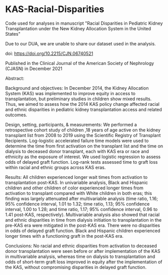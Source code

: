 # KAS-Racial-Disparities

Code used for analyses in manuscript "Racial Disparities in Pediatric Kidney Transplantation under the New Kidney Allocation System in the United States" 

Due to our DUA, we are unable to share our dataset used in the analysis. 

doi: https://doi.org/10.2215/CJN.06740521

Published in the Clinical Journal of the American Society of Nephrology (CJASN) in December 2021

Abstract: 

Background and objectives: In December 2014, the Kidney Allocation System (KAS) was implemented to improve
equity in access to transplantation, but preliminary studies in children show mixed results. Thus, we aimed to
assess how the 2014 KAS policy change affected racial and ethnic disparities in pediatric kidney transplantation
access and related outcomes.

Design, setting, participants, & measurements: We performed a retrospective cohort study of children ,18 years
of age active on the kidney transplant list from 2008 to 2019 using the Scientific Registry of Transplant Recipients.
Log-logistic accelerated failure time models were used to determine the time from first activation on the
transplant list and the time on dialysis to deceased donor transplant, each with KAS era or race and ethnicity as
the exposure of interest. We used logistic regression to assess odds of delayed graft function. Log-rank tests
assessed time to graft loss within racial and ethnic groups across KAS eras.

Results: All children experienced longer wait times from activation to transplantation post-KAS. In univariable
analysis, Black and Hispanic children and other children of color experienced longer times from activation to
transplant compared with White children in both eras; this finding was largely attenuated after multivariable
analysis (time ratio, 1.16; 95% confidence interval, 1.01 to 1.32; time ratio, 1.13; 95% confidence interval, 1.00 to
1.28; and time ratio, 1.17; 95% confidence interval, 0.96 to 1.41 post-KAS, respectively). Multivariable analysis also
showed that racial and ethnic disparities in time from dialysis initiation to transplantation in the pre-KAS era
were mitigated in the post-KAS era. There were no disparities in odds of delayed graft function. Black and
Hispanic children experienced longer times with a functioning graft in the post-KAS era.

Conclusions: No racial and ethnic disparities from activation to deceased donor transplantation were seen before
or after implementation of the KAS in multivariable analysis, whereas time on dialysis to transplantation and
odds of short-term graft loss improved in equity after the implementation of the KAS, without compromising
disparities in delayed graft function.
